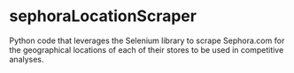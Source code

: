 # sephoraLocationScraper
Python code that leverages the Selenium library to scrape Sephora.com for the geographical locations of each of their stores to be used in competitive analyses.
